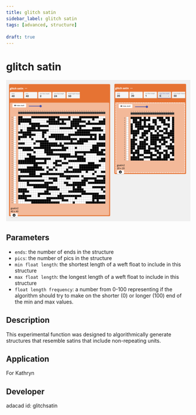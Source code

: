 ```yaml
---
title: glitch satin
sidebar_label: glitch satin
tags: [advanced, structure]

draft: true
---
```

# glitch satin
![file](./img/glitchsatin.png)
## Parameters
- `ends`: the number of ends in the structure
- `pics`: the number of pics in the structure
- `min float length`: the shortest length of a weft float to include in this structure
- `max float length`: the longest length of a weft float to include in this structure
- `float length frequency`: a number from 0-100 representing if the algorithm should try to make on the shorter (0) or longer (100) end of the min and max values.


## Description
This experimental function was designed to algorithmically generate structures that resemble satins that include non-repeating units.

## Application
For Kathryn
## Developer
adacad id: glitchsatin
